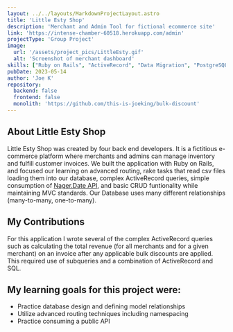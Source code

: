 ```yaml
---
layout: ../../layouts/MarkdownProjectLayout.astro
title: 'Little Esty Shop'
description: 'Merchant and Admin Tool for fictional ecommerce site'
link: 'https://intense-chamber-60518.herokuapp.com/admin'
projectType: 'Group Project'
image: 
  url: '/assets/project_pics/LittleEsty.gif' 
  alt: 'Screenshot of merchant dashboard'
skills: ["Ruby on Rails", "ActiveRecord", "Data Migration", "PostgreSQL", "Heroku", "SQL"]
pubDate: 2023-05-14
author: 'Joe K'
repository: 
  backend: false
  frontend: false
  monolith: 'https://github.com/this-is-joeking/bulk-discount'
---
```

## About Little Esty Shop
Little Esty Shop was created by four back end developers. It is a fictitious e-commerce platform where merchants and admins can manage inventory and fulfill customer invoices. We built the application with Ruby on Rails, and focused our learning on advanced routing, rake tasks that read csv files loading them into our database, complex ActiveRecord queries, simple consumption of [Nager.Date API](https://date.nager.at/swagger/index.html), and basic CRUD funtionality while maintaining MVC standards. Our Database uses many different relationships (many-to-many, one-to-many).

## My Contributions 
For this application I wrote several of the complex ActiveRecord queries such as calculating the total revenue (for all merchants and for a given merchant) on an invoice after any applicable bulk discounts are applied. This required use of subqueries and a combination of ActiveRecord and SQL.

## My learning goals for this project were:
- Practice database design and defining model relationships
- Utilize advanced routing techniques including namespacing
- Practice consuming a public API